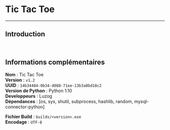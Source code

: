 # Tic Tac Toe

---

## Introduction



<br>

## Informations complémentaires

__**Nom**__ : Tic Tac Toe<br>
__**Version**__ : `v1.2`<br>
__**UUID**__ : `14b34484-0b34-d080-71ee-13b3a8bd18c2`<br>
__**Version de Python**__ : Python 1.10<br>
__**Developpeurs**__ : Luzog<br>
__**Dépendances**__ : [os, sys, shutil, subprocess, hashlib, random, mysql-connector-python]

__**Fichier Build**__ : `builds/<version>.exe`<br>
__**Encodage**__ : `UTF-8`

<br>

